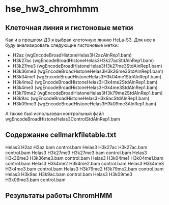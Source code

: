 # hse_hw3_chromhmm

## Клеточная линия и гистоновые метки

Как и в прошлом ДЗ я выбрал клеточную линию HeLa-S3. Для нее я буду анализировать следующие гистоновые метки:
- H2az (wgEncodeBroadHistoneHelas3H2azAlnRep1.bam)
- H3k27ac (wgEncodeBroadHistoneHelas3H3k27acStdAlnRep1.bam)
- H3k27me3 (wgEncodeBroadHistoneHelas3H3k27me3StdAlnRep1.bam)
- H3k36me3 (wgEncodeBroadHistoneHelas3H3k36me3StdAlnRep1.bam)
- H3k04me1 (wgEncodeBroadHistoneHelas3H3k04me1StdAlnRep1.bam)
- H3k4me2 (wgEncodeBroadHistoneHelas3H3k4me2StdAlnRep1.bam)
- H3k4me3 (wgEncodeBroadHistoneHelas3H3k4me3StdAlnRep1.bam)
- H3k79me2 (wgEncodeBroadHistoneHelas3H3k79me2StdAlnRep1.bam)
- H3k9ac (wgEncodeBroadHistoneHelas3H3k9acStdAlnRep1.bam)
- H3k09me3 (wgEncodeBroadHistoneHelas3H3k09me3AlnRep1.bam)

А также был использован контрольный файл wgEncodeBroadHistoneHelas3ControlStdAlnRep1.bam

## Содержание cellmarkfiletable.txt

Helas3	H2az	H2az.bam	сontrol.bam
Helas3	H3k27ac	H3k27ac.bam	сontrol.bam
Helas3	H3k27me3	H3k27me3.bam	сontrol.bam
Helas3	H3k36me3	H3k36me3.bam	сontrol.bam
Helas3	H3k04me1	H3k04me1.bam	сontrol.bam
Helas3	H3k4me2	H3k4me2.bam	сontrol.bam
Helas3	H3k4me3	H3k4me3.bam	сontrol.bam
Helas3	H3k79me2	H3k79me2.bam	сontrol.bam
Helas3	H3k9ac	H3k9ac.bam	сontrol.bam
Helas3	H3k09me3	H3k09me3.bam	сontrol.bam

## Результаты работы ChromHMM


